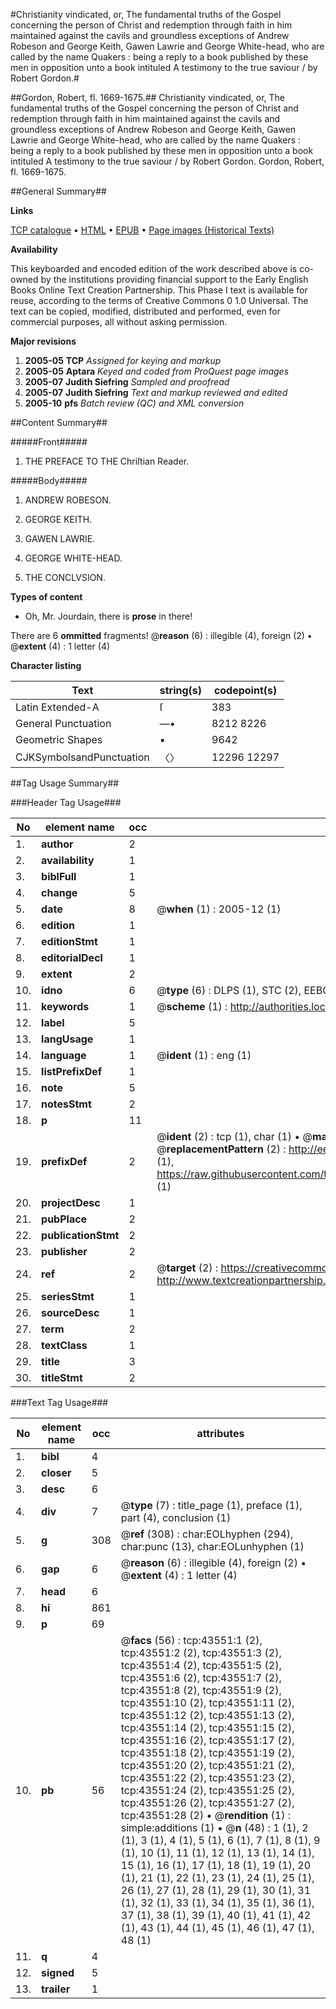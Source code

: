 #Christianity vindicated, or, The fundamental truths of the Gospel concerning the person of Christ and redemption through faith in him maintained against the cavils and groundless exceptions of Andrew Robeson and George Keith, Gawen Lawrie and George White-head, who are called by the name Quakers : being a reply to a book published by these men in opposition unto a book intituled A testimony to the true saviour / by Robert Gordon.#

##Gordon, Robert, fl. 1669-1675.##
Christianity vindicated, or, The fundamental truths of the Gospel concerning the person of Christ and redemption through faith in him maintained against the cavils and groundless exceptions of Andrew Robeson and George Keith, Gawen Lawrie and George White-head, who are called by the name Quakers : being a reply to a book published by these men in opposition unto a book intituled A testimony to the true saviour / by Robert Gordon.
Gordon, Robert, fl. 1669-1675.

##General Summary##

**Links**

[TCP catalogue](http://www.ota.ox.ac.uk/tcp/)  • 
[HTML](http://tei.it.ox.ac.uk/tcp/Texts-HTML/free/A41/A41562.html)  • 
[EPUB](http://tei.it.ox.ac.uk/tcp/Texts-EPUB/free/A41/A41562.epub) • 
[Page images (Historical Texts)](https://data.historicaltexts.jisc.ac.uk/view?pubId=eebo-09538427e&pageId=eebo-09538427e-43551-1)

**Availability**

This keyboarded and encoded edition of the
	       work described above is co-owned by the institutions
	       providing financial support to the Early English Books
	       Online Text Creation Partnership. This Phase I text is
	       available for reuse, according to the terms of Creative
	       Commons 0 1.0 Universal. The text can be copied,
	       modified, distributed and performed, even for
	       commercial purposes, all without asking permission.

**Major revisions**

1. __2005-05__ __TCP__ *Assigned for keying and markup*
1. __2005-05__ __Aptara__ *Keyed and coded from ProQuest page images*
1. __2005-07__ __Judith Siefring__ *Sampled and proofread*
1. __2005-07__ __Judith Siefring__ *Text and markup reviewed and edited*
1. __2005-10__ __pfs__ *Batch review (QC) and XML conversion*

##Content Summary##

#####Front#####

1. THE
PREFACE
TO THE
Chriſtian Reader.

#####Body#####

1. ANDREW ROBESON.

1. GEORGE KEITH.

1. GAWEN LAWRIE.

1. GEORGE WHITE-HEAD.

1. THE CONCLVSION.

**Types of content**

  * Oh, Mr. Jourdain, there is **prose** in there!

There are 6 **ommitted** fragments! 
 @__reason__ (6) : illegible (4), foreign (2)  •  @__extent__ (4) : 1 letter (4)

**Character listing**


|Text|string(s)|codepoint(s)|
|---|---|---|
|Latin Extended-A|ſ|383|
|General Punctuation|—•|8212 8226|
|Geometric Shapes|▪|9642|
|CJKSymbolsandPunctuation|〈〉|12296 12297|

##Tag Usage Summary##

###Header Tag Usage###

|No|element name|occ|attributes|
|---|---|---|---|
|1.|__author__|2||
|2.|__availability__|1||
|3.|__biblFull__|1||
|4.|__change__|5||
|5.|__date__|8| @__when__ (1) : 2005-12 (1)|
|6.|__edition__|1||
|7.|__editionStmt__|1||
|8.|__editorialDecl__|1||
|9.|__extent__|2||
|10.|__idno__|6| @__type__ (6) : DLPS (1), STC (2), EEBO-CITATION (1), OCLC (1), VID (1)|
|11.|__keywords__|1| @__scheme__ (1) : http://authorities.loc.gov/ (1)|
|12.|__label__|5||
|13.|__langUsage__|1||
|14.|__language__|1| @__ident__ (1) : eng (1)|
|15.|__listPrefixDef__|1||
|16.|__note__|5||
|17.|__notesStmt__|2||
|18.|__p__|11||
|19.|__prefixDef__|2| @__ident__ (2) : tcp (1), char (1)  •  @__matchPattern__ (2) : ([0-9\-]+):([0-9IVX]+) (1), (.+) (1)  •  @__replacementPattern__ (2) : http://eebo.chadwyck.com/downloadtiff?vid=$1&page=$2 (1), https://raw.githubusercontent.com/textcreationpartnership/Texts/master/tcpchars.xml#$1 (1)|
|20.|__projectDesc__|1||
|21.|__pubPlace__|2||
|22.|__publicationStmt__|2||
|23.|__publisher__|2||
|24.|__ref__|2| @__target__ (2) : https://creativecommons.org/publicdomain/zero/1.0/ (1), http://www.textcreationpartnership.org/docs/. (1)|
|25.|__seriesStmt__|1||
|26.|__sourceDesc__|1||
|27.|__term__|2||
|28.|__textClass__|1||
|29.|__title__|3||
|30.|__titleStmt__|2||


###Text Tag Usage###

|No|element name|occ|attributes|
|---|---|---|---|
|1.|__bibl__|4||
|2.|__closer__|5||
|3.|__desc__|6||
|4.|__div__|7| @__type__ (7) : title_page (1), preface (1), part (4), conclusion (1)|
|5.|__g__|308| @__ref__ (308) : char:EOLhyphen (294), char:punc (13), char:EOLunhyphen (1)|
|6.|__gap__|6| @__reason__ (6) : illegible (4), foreign (2)  •  @__extent__ (4) : 1 letter (4)|
|7.|__head__|6||
|8.|__hi__|861||
|9.|__p__|69||
|10.|__pb__|56| @__facs__ (56) : tcp:43551:1 (2), tcp:43551:2 (2), tcp:43551:3 (2), tcp:43551:4 (2), tcp:43551:5 (2), tcp:43551:6 (2), tcp:43551:7 (2), tcp:43551:8 (2), tcp:43551:9 (2), tcp:43551:10 (2), tcp:43551:11 (2), tcp:43551:12 (2), tcp:43551:13 (2), tcp:43551:14 (2), tcp:43551:15 (2), tcp:43551:16 (2), tcp:43551:17 (2), tcp:43551:18 (2), tcp:43551:19 (2), tcp:43551:20 (2), tcp:43551:21 (2), tcp:43551:22 (2), tcp:43551:23 (2), tcp:43551:24 (2), tcp:43551:25 (2), tcp:43551:26 (2), tcp:43551:27 (2), tcp:43551:28 (2)  •  @__rendition__ (1) : simple:additions (1)  •  @__n__ (48) : 1 (1), 2 (1), 3 (1), 4 (1), 5 (1), 6 (1), 7 (1), 8 (1), 9 (1), 10 (1), 11 (1), 12 (1), 13 (1), 14 (1), 15 (1), 16 (1), 17 (1), 18 (1), 19 (1), 20 (1), 21 (1), 22 (1), 23 (1), 24 (1), 25 (1), 26 (1), 27 (1), 28 (1), 29 (1), 30 (1), 31 (1), 32 (1), 33 (1), 34 (1), 35 (1), 36 (1), 37 (1), 38 (1), 39 (1), 40 (1), 41 (1), 42 (1), 43 (1), 44 (1), 45 (1), 46 (1), 47 (1), 48 (1)|
|11.|__q__|4||
|12.|__signed__|5||
|13.|__trailer__|1||

